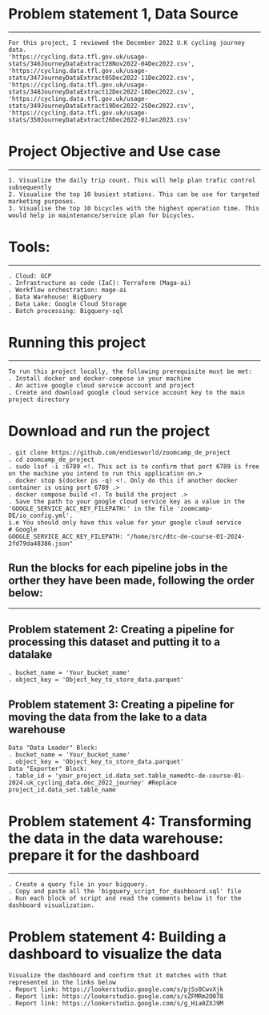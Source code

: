 # Problem statement 1, Data Source
_ _ _
    For this project, I reviewed the December 2022 U.K cycling journey data.
    'https://cycling.data.tfl.gov.uk/usage-stats/346JourneyDataExtract28Nov2022-04Dec2022.csv',
    'https://cycling.data.tfl.gov.uk/usage-stats/347JourneyDataExtract05Dec2022-11Dec2022.csv',
    'https://cycling.data.tfl.gov.uk/usage-stats/348JourneyDataExtract12Dec2022-18Dec2022.csv',
    'https://cycling.data.tfl.gov.uk/usage-stats/349JourneyDataExtract19Dec2022-25Dec2022.csv',
    'https://cycling.data.tfl.gov.uk/usage-stats/350JourneyDataExtract26Dec2022-01Jan2023.csv'

# Project Objective and Use case
_ _ _
    1. Visualize the daily trip count. This will help plan trafic control subsequently
    2. Visualise the top 10 busiest stations. This can be use for targeted marketing purposes.
    3. Visualise the top 10 bicycles with the highest operation time. This would help in maintenance/service plan for bicycles.

# Tools:
_ _ _ 
    . Cloud: GCP
    . Infrastructure as code (IaC): Terraform (Maga-ai)
    . Workflow orchestration: mage-ai
    . Data Warehouse: BigQuery
    . Data Lake: Google Cloud Storage
    . Batch processing: Bigquery-sql

# Running this project
_ _ _
    To run this project locally, the following prerequisite must be met:
    . Install docker and docker-compose in your machine
    . An active google cloud service account and project
    . Create and download google cloud service account key to the main project directory

# Download and run the project
    . git clone https://github.com/endiesworld/zoomcamp_de_project
    . cd zoomcamp_de_project
    . sudo lsof -i :6789 <!. This act is to confirm that port 6789 is free on the machine you intend to run this application on.>
    . docker stop $(docker ps -q) <!. Only do this if another docker container is using port 6789 .>
    . docker compose build <!. To build the project .>
    . Save the path to your google cloud service key as a value in the 'GOOGLE_SERVICE_ACC_KEY_FILEPATH:' in the file 'zoomcamp-DE/io_config.yml'.
    i.e You should only have this value for your google cloud service
    # Google
    GOOGLE_SERVICE_ACC_KEY_FILEPATH: "/home/src/dtc-de-course-01-2024-2fd79da48386.json"

## Run the blocks for each pipeline jobs in the orther they have been made, following the order below:
_ _ _

## Problem statement 2: Creating a pipeline for processing this dataset and putting it to a datalake
<!-- To run the Data "Exporter Block" for this pipeline you must have created a bucket in GCP and have your bucket name save in the block as shown below:-->
    . bucket_name = 'Your_bucket_name'
    . object_key = 'Object_key_to_store_data.parquet'

## Problem statement 3: Creating a pipeline for moving the data from the lake to a data warehouse
<!-- Before running the Data "Data Loader" and "Exporter Block" for this pipeline you must do the below:-->
    Data "Data Loader" Block:
    . bucket_name = 'Your_bucket_name' 
    . object_key = 'Object_key_to_store_data.parquet'
    Data "Exporter" Block:
    . table_id = 'your_project_id.data_set.table_namedtc-de-course-01-2024.uk_cycling_data.dec_2022_journey' #Replace project_id.data_set.table_name

# Problem statement 4: Transforming the data in the data warehouse: prepare it for the dashboard
_ _ _ 
    . Create a query file in your bigquery.
    . Copy and paste all the 'bigquery_script_for_dashboard.sql' file
    . Run each block of script and read the comments below it for the dashboard visualization.

# Problem statement 4: Building a dashboard to visualize the data
    Visualize the dashboard and confirm that it matches with that represented in the links below
    . Report link: https://lookerstudio.google.com/s/pjSs0CwvXjk
    . Report link: https://lookerstudio.google.com/s/sZFMRm2O078
    . Report link: https://lookerstudio.google.com/s/g_Hia0ZXJ9M


